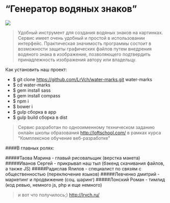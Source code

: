 # “Генератор водяных знаков”
![](https://github.com/wirwl/lht3/blob/master/lht3.png)
>Удобный инструмент для создания водяных знаков на картинках.
>Сервис имеет очень удобный и простой в использовании интерфейс.
>Практическая значимость программы состоит в возможности защиты графических файлов путем 
>внедрения водяного знака в изображение, позволяющего подтвердить принадлежность 
>изображения автору или владельцу.



Как установить наш проект:

* $ git clone https://github.com/LrVch/water-marks.git water-marks
* $ cd water-marks
* $ gem install sass
* $ gem install compass
* $ npm i
* $ bower i
* $ gulp сборка в app
* $ gulp build сборка в dist

>Сервис разработан по однооименному техническом заданию онлайн школы образования http://loftschool.com/
>в рамках курса "Комплексное обучение веб-разработке"

####В главных ролях:

#####Таова Марина - главый рисовальщик (верстка макета)
#####Иванов Сергей - прикрывал наш тыл (бэкенд скачивания файлов, а также JS)
#####Радислав Ялилов - специалист по связям с общественностью (переключение языков)
#####Левченко дмитрий - маркетинг и продвижение (соц. шаринг)
#####Лонский Роман - тимлид (код ревью, немного js, php  и еще немного)

>и вот что получилось;) http://lrvch.ru/
